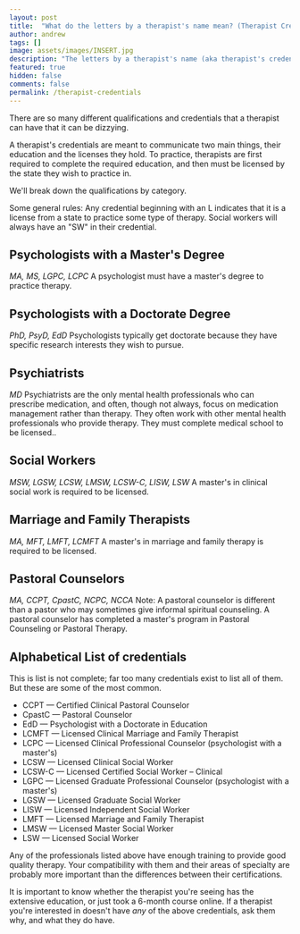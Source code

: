 ```yaml
---
layout: post
title:  "What do the letters by a therapist's name mean? (Therapist Credentials)"
author: andrew
tags: []
image: assets/images/INSERT.jpg
description: "The letters by a therapist's name (aka therapist's credentials) are meant to communicate two main things, their education and the licenses they hold."
featured: true
hidden: false
comments: false
permalink: /therapist-credentials
---
```


There are so many different qualifications and credentials that a therapist can have that it can be dizzying.

A therapist's credentials are meant to communicate two main things, their education and the licenses they hold. To practice, therapists are first required to complete the required education, and then must be licensed by the state they wish to practice in.

We'll break down the qualifications by category.

Some general rules: Any credential beginning with an L indicates that it is a license from a state to practice some type of therapy. Social workers will always have an "SW" in their credential.

## Psychologists with a Master's Degree
_MA, MS, LGPC, LCPC_
A psychologist must have a master's degree to practice therapy.

## Psychologists with a Doctorate Degree
_PhD, PsyD, EdD_
Psychologists typically get doctorate because they have specific research interests they wish to pursue.

## Psychiatrists
_MD_
Psychiatrists are the only mental health professionals who can prescribe medication, and often, though not always, focus on medication management rather than therapy. They often work with other mental health professionals who provide therapy. They must complete medical school to be licensed..

## Social Workers
_MSW, LGSW, LCSW, LMSW, LCSW-C, LISW, LSW_
A master's in clinical social work is required to be licensed.

## Marriage and Family Therapists
_MA, MFT, LMFT, LCMFT_
A master's in marriage and family therapy is required to be licensed.

## Pastoral Counselors
_MA, CCPT, CpastC, NCPC, NCCA_
Note: A pastoral counselor is different than a pastor who may sometimes give informal spiritual counseling. A pastoral counselor has completed a master's program in Pastoral Counseling or Pastoral Therapy.


## Alphabetical List of credentials
This is list is not complete; far too many credentials exist to list all of them. But these are some of the most common.

  - CCPT — Certified Clinical Pastoral Counselor
  - CpastC — Pastoral Counselor
  - EdD — Psychologist with a Doctorate in Education
  - LCMFT — Licensed Clinical Marriage and Family Therapist
  - LCPC — Licensed Clinical Professional Counselor (psychologist with a master's)
  - LCSW — Licensed Clinical Social Worker
  - LCSW-C — Licensed Certified Social Worker – Clinical
  - LGPC — Licensed Graduate Professional Counselor (psychologist with a master's)
  - LGSW — Licensed Graduate Social Worker
  - LISW — Licensed Independent Social Worker
  - LMFT — Licensed Marriage and Family Therapist
  - LMSW — Licensed Master Social Worker
  - LSW — Licensed Social Worker


Any of the professionals listed above have enough training to provide good quality therapy. Your compatibility with them and their areas of specialty are probably more important than the differences between their certifications.

It is important to know whether the therapist you're seeing has the extensive education, or just took a 6-month course online. If a therapist you're interested in doesn't have _any_ of the above credentials, ask them why, and what they do have.
